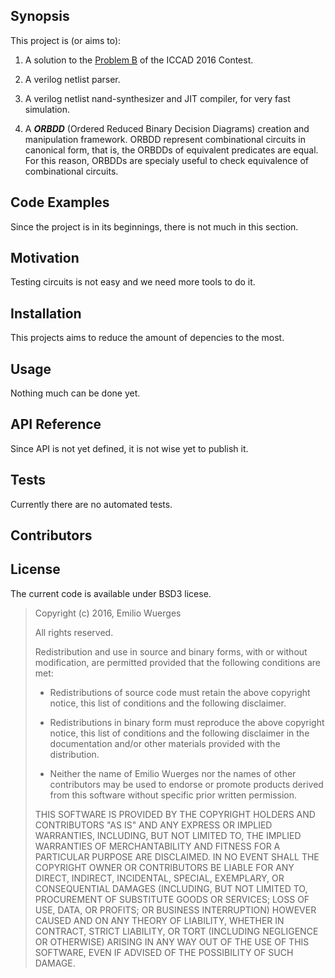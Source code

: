 ## Synopsis

This project is (or aims to):

1. A solution to the [Problem B](http://cad-contest-2016.el.cycu.edu.tw/problem_B/default.html) of the ICCAD 2016 Contest.

2. A verilog netlist parser.

4. A verilog netlist nand-synthesizer and JIT compiler, for very fast simulation.

5. A ***ORBDD*** (Ordered Reduced Binary Decision Diagrams) creation and manipulation framework. ORBDD represent combinational circuits in canonical form, that is, the ORBDDs of equivalent predicates are equal. For this reason, ORBDDs are specialy useful to check equivalence of combinational circuits.


## Code Examples

Since the project is in its beginnings, there is not much in this section.


## Motivation

Testing circuits is not easy and we need more tools to do it.

## Installation

This projects aims to reduce the amount of depencies to the most. 

## Usage

Nothing much can be done yet.

## API Reference

Since API is not yet defined, it is not wise yet to publish it.

## Tests

Currently there are no automated tests.

## Contributors




## License

The current code is available under BSD3 licese. 

>
>Copyright (c) 2016, Emilio Wuerges
>
>All rights reserved.
>
>Redistribution and use in source and binary forms, with or without
>modification, are permitted provided that the following conditions are met:
>
>    * Redistributions of source code must retain the above copyright
>      notice, this list of conditions and the following disclaimer.
>
>    * Redistributions in binary form must reproduce the above
>      copyright notice, this list of conditions and the following
>      disclaimer in the documentation and/or other materials provided
>      with the distribution.
>
>    * Neither the name of Emilio Wuerges nor the names of other
>      contributors may be used to endorse or promote products derived
>      from this software without specific prior written permission.
>
>THIS SOFTWARE IS PROVIDED BY THE COPYRIGHT HOLDERS AND CONTRIBUTORS
>"AS IS" AND ANY EXPRESS OR IMPLIED WARRANTIES, INCLUDING, BUT NOT
>LIMITED TO, THE IMPLIED WARRANTIES OF MERCHANTABILITY AND FITNESS FOR
>A PARTICULAR PURPOSE ARE DISCLAIMED. IN NO EVENT SHALL THE COPYRIGHT
>OWNER OR CONTRIBUTORS BE LIABLE FOR ANY DIRECT, INDIRECT, INCIDENTAL,
>SPECIAL, EXEMPLARY, OR CONSEQUENTIAL DAMAGES (INCLUDING, BUT NOT
>LIMITED TO, PROCUREMENT OF SUBSTITUTE GOODS OR SERVICES; LOSS OF USE,
>DATA, OR PROFITS; OR BUSINESS INTERRUPTION) HOWEVER CAUSED AND ON ANY
>THEORY OF LIABILITY, WHETHER IN CONTRACT, STRICT LIABILITY, OR TORT
>(INCLUDING NEGLIGENCE OR OTHERWISE) ARISING IN ANY WAY OUT OF THE USE
>OF THIS SOFTWARE, EVEN IF ADVISED OF THE POSSIBILITY OF SUCH DAMAGE.
>
